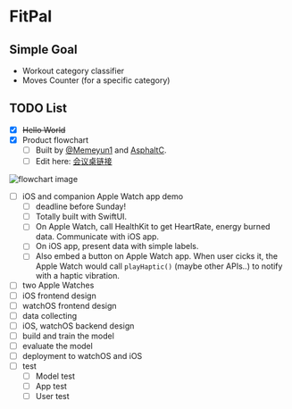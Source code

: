 # FitPal

## Simple Goal
- Workout category classifier
- Moves Counter (for a specific category)


## TODO List
- [x] ~~Hello World~~
- [x] Product flowchart
  - [ ] Built by [@Memeyun1](https://github.com/Memeyun1) and [AsphaltC](https://github.com/AsphaltC).
  - [ ] Edit here: [会议桌链接](https://desktop.huiyizhuo.com/1458414258500956162)

![flowchart image](https://i.imgur.com/JWeYAXn.png)
- [ ] iOS and companion Apple Watch app demo
  - [ ] deadline before Sunday!
  - [ ] Totally built with SwiftUI.
  - [ ] On Apple Watch, call HealthKit to get HeartRate, energy burned data. Communicate with iOS app.
  - [ ] On iOS app, present data with simple labels.
  - [ ] Also embed a button on Apple Watch app. When user cicks it, the Apple Watch would call ```playHaptic()``` (maybe other APIs..) to notify with a haptic vibration.
- [ ] two Apple Watches
- [ ] iOS frontend design
- [ ] watchOS frontend design
- [ ] data collecting
- [ ] iOS, watchOS backend design
- [ ] build and train the model
- [ ] evaluate the model
- [ ] deployment to watchOS and iOS
- [ ] test
  - [ ] Model test
  - [ ] App test
  - [ ] User test
